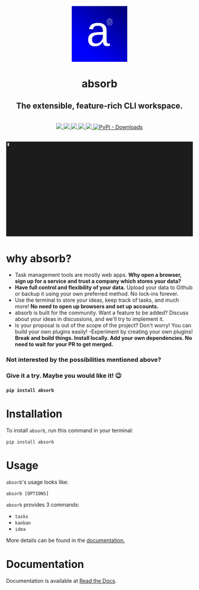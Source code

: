 <div align="center">
<img src = "docs/logo.png" width = "150" height = "150">
<h1>absorb</h1>
<h2>The extensible, feature-rich CLI workspace.</h2>
<br>
<a href = "https://pypi.org/project/absorb/">
<img src = "https://img.shields.io/pypi/v/absorb.svg">
</a>
<a href = "https://absorb.readthedocs.io">
<img src = "https://readthedocs.org/projects/absorb/badge/?version=latest">
</a>
<a href="https://codecov.io/gh/burntcarrot/absorb">
<img src="https://codecov.io/gh/burntcarrot/absorb/branch/main/graph/badge.svg?token=RYGS24J9AC"/>
</a>
<a href = "https://github.com/burntcarrot/absorb/actions?workflow=Tests">
<img src = "https://github.com/burntcarrot/absorb/workflows/Tests/badge.svg">
</a>
<a href = "https://github.com/burntcarrot/absorb/CODE_OF_CONDUCT.md">
<img src = "https://img.shields.io/badge/Contributor%20Covenant-2.0-4baaaa.svg">
</a>
<a href = "https://pypi.org/project/absorb/">
<img alt="PyPI - Downloads" src="https://img.shields.io/pypi/dm/absorb?color=%23000fff">
</a>
<br><br>
</div>


![absorb preview](static/absorb-idea.gif)

# why absorb?

- Task management tools are mostly web apps. **Why open a browser, sign up for a service and trust a company which stores your data?**
- **Have full control and flexibility of your data.** Upload your data to Github or backup it using your own preferred method. No lock-ins forever.
- Use the terminal to store your ideas, keep track of tasks, and much more! **No need to open up browsers and set up accounts.**
- absorb is built for the community. Want a feature to be added? Discuss about your ideas in discussions, and we'll try to implement it.
- Is your proposal is out of the scope of the project? Don't worry! You can build your own plugins easily!
-Experiment by creating your own plugins! **Break and build things. Install locally. Add your own dependencies. No need to wait for your PR to get merged.**


### Not interested by the possibilities mentioned above?

### Give it a try. Maybe you would like it! 😉

#### `pip install absorb`



# Installation

To install `absorb`, run this command in your terminal:

```
pip install absorb
```

# Usage

`absorb`'s usage looks like:

```
absorb [OPTIONS]
```

`absorb` provides 3 commands:
- `tasks`
- `kanban`
- `idea`

More details can be found in the [documentation.](https://absorb.readthedocs.io)

# Documentation

Documentation is available at [Read the Docs](https://absorb.readthedocs.io).
